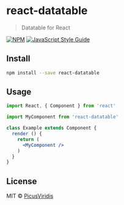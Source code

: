 # react-datatable

> Datatable for React

[![NPM](https://img.shields.io/npm/v/react-datatable.svg)](https://www.npmjs.com/package/react-datatable) [![JavaScript Style Guide](https://img.shields.io/badge/code_style-standard-brightgreen.svg)](https://standardjs.com)

## Install

```bash
npm install --save react-datatable
```

## Usage

```jsx
import React, { Component } from 'react'

import MyComponent from 'react-datatable'

class Example extends Component {
  render () {
    return (
      <MyComponent />
    )
  }
}
```

## License

MIT © [PicusViridis](https://github.com/PicusViridis)
